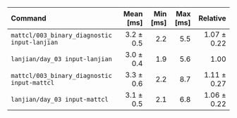 | Command | Mean [ms] | Min [ms] | Max [ms] | Relative |
|:---|---:|---:|---:|---:|
| `mattcl/003_binary_diagnostic input-lanjian` | 3.2 ± 0.5 | 2.2 | 5.5 | 1.07 ± 0.22 |
| `lanjian/day_03 input-lanjian` | 3.0 ± 0.4 | 1.9 | 5.6 | 1.00 |
| `mattcl/003_binary_diagnostic input-mattcl` | 3.3 ± 0.6 | 2.2 | 8.7 | 1.11 ± 0.27 |
| `lanjian/day_03 input-mattcl` | 3.1 ± 0.5 | 2.1 | 6.8 | 1.06 ± 0.22 |

